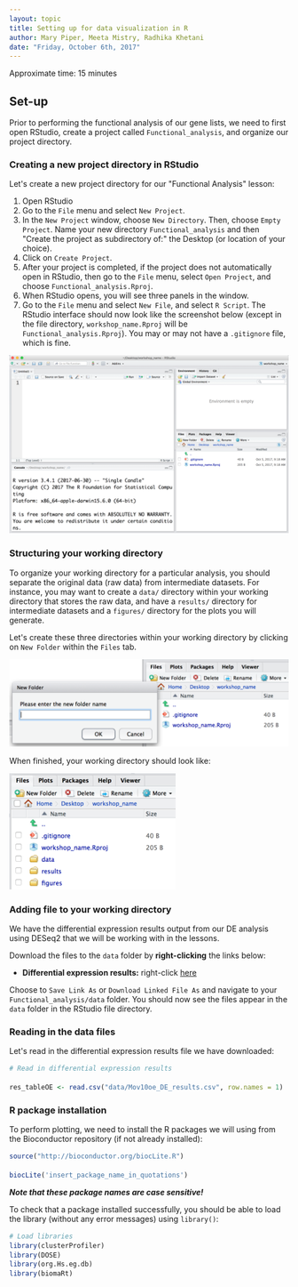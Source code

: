 ```yaml
---
layout: topic
title: Setting up for data visualization in R
author: Mary Piper, Meeta Mistry, Radhika Khetani
date: "Friday, October 6th, 2017"
---
```


Approximate time: 15 minutes

## Set-up

Prior to performing the functional analysis of our gene lists, we need to first open RStudio, create a project called `Functional_analysis`, and organize our project directory.

### Creating a new project directory in RStudio

Let's create a new project directory for our "Functional Analysis" lesson: 

1. Open RStudio
2. Go to the `File` menu and select `New Project`.
3. In the `New Project` window, choose `New Directory`. Then, choose `Empty Project`. Name your new directory `Functional_analysis` and then "Create the project as subdirectory of:" the Desktop (or location of your choice).
4. Click on `Create Project`.
5. After your project is completed, if the project does not automatically open in RStudio, then go to the `File` menu, select `Open Project`, and choose `Functional_analysis.Rproj`.
6. When RStudio opens, you will see three panels in the window.
7. Go to the `File` menu and select `New File`, and select `R Script`. The RStudio interface should now look like the screenshot below (except in the file directory, `workshop_name.Rproj` will be `Functional_analysis.Rproj`). You may or may not have a `.gitignore` file, which is fine.

<img src="../img/generic_rstudio_interface.png" width="600">

### Structuring your working directory
To organize your working directory for a particular analysis, you should separate the original data (raw data) from intermediate datasets. For instance, you may want to create a `data/` directory within your working directory that stores the raw data, and have a `results/` directory for intermediate datasets and a `figures/` directory for the plots you will generate.

Let's create these three directories within your working directory by clicking on `New Folder` within the `Files` tab. 

<img src="../img/generic_wd_setup.png" width="600">


When finished, your working directory should look like:

<img src="../img/generic_complete_wd_setup.png" width="300">

### Adding file to your working directory

We have the differential expression results output from our DE analysis using DESeq2 that we will be working with in the lessons.

Download the files to the `data` folder by **right-clicking** the links below:
 
 - **Differential expression results:** right-click [here](https://github.com/hbctraining/Training-modules/raw/master/Visualization_in_R/data/Mov10oe_DE_results.csv)
 
Choose to `Save Link As` or `Download Linked File As` and navigate to your `Functional_analysis/data` folder. You should now see the files appear in the `data` folder in the RStudio file directory.

### Reading in the data files

Let's read in the differential expression results file we have downloaded:

```r
# Read in differential expression results

res_tableOE <- read.csv("data/Mov10oe_DE_results.csv", row.names = 1)
```

### R package installation

To perform plotting, we need to install the R packages we will using from the Bioconductor repository (if not already installed): 

```r
source("http://bioconductor.org/biocLite.R") 

biocLite('insert_package_name_in_quotations') 
```

_**Note that these package names are case sensitive!**_


To check that a package installed successfully, you should be able to load the library (without any error messages) using `library()`:

```r
# Load libraries
library(clusterProfiler)
library(DOSE)
library(org.Hs.eg.db)
library(biomaRt)




```


